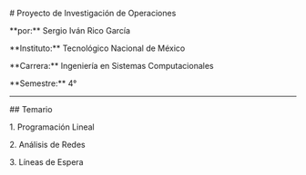 \# Proyecto de Investigación de Operaciones



\*\*por:\*\* Sergio Iván Rico García  

\*\*Instituto:\*\* Tecnológico Nacional de México  

\*\*Carrera:\*\* Ingeniería en Sistemas Computacionales  

\*\*Semestre:\*\* 4°



---



\## Temario



1\. Programación Lineal  

2\. Análisis de Redes  

3\. Líneas de Espera



